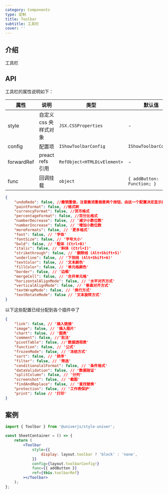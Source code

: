 ```yaml
---
category: Components
type: 定制
title: Toolbar
subtitle: 工具栏
cover: ''
---
```


## 介绍

工具栏

## API

工具栏的属性说明如下：

| 属性       | 说明                  | 类型                        | 默认值                     |
| ---------- | --------------------- | --------------------------- | -------------------------- |
| style      | 自定义 css 央样式对象 | `JSX.CSSProperties`         | -                          |
| config     | 配置项                | `IShowToolbarConfig`        | `IShowToolbarConfig`       |
| forwardRef | preact refs 引用      | `RefObject<HTMLDivElement>` | -                          |
| func       | 回调挂载              | `object`                    | `{ addButton: Function; }` |



```json
{
    "undoRedo": false, //撤销重做，注意撤消重做是两个按钮，由这一个配置决定显示还是隐藏
    "paintFormat": false, //格式刷
    "currencyFormat": false, //货币格式
    "percentageFormat": false, //百分比格式
    "numberDecrease": false, // '减少小数位数'
    "numberIncrease": false, // '增加小数位数
    "moreFormats": false, // '更多格式'
    "font": false, // '字体'
    "fontSize": false, // '字号大小'
    "bold": false, // '粗体 (Ctrl+B)'
    "italic": false, // '斜体 (Ctrl+I)'
    "strikethrough": false, // '删除线 (Alt+Shift+5)'
    "underline": false, // '下划线 (Alt+Shift+6)'
    "textColor": false, // '文本颜色'
    "fillColor": false, // '单元格颜色'
    "border": false, // '边框'
    "mergeCell": false, // '合并单元格'
    "horizontalAlignMode": false, // '水平对齐方式'
    "verticalAlignMode": false, // '垂直对齐方式'
    "textWrapMode": false, // '换行方式'
    "textRotateMode": false // '文本旋转方式'
}
```

以下这些配置已经分配到各个插件中了

```json
{
    "link": false, // '插入链接'
    "image": false, // '插入图片'
    "chart": false, // '图表'
    "comment": false, //'批注'
    "pivotTable": false, //'数据透视表'
    "function": false, // '公式'
    "frozenMode": false, // '冻结方式'
    "sort": false, // '排序'
    "filter": false, // '筛选'
    "conditionalalFormat": false, // '条件格式'
    "dataValidation": false, // '数据验证'
    "splitColumn": false, // '分列'
    "screenshot": false, // '截图'
    "findAndReplace": false, // '查找替换'
    "protection": false, // '工作表保护'
    "print": false // '打印'
}
```

## 案例

```jsx
import { Toolbar } from '@univerjs/style-univer';

const SheetContainer = () => {
    return (
        <Toolbar
            style={{
                display: layout.toolbar ? 'block' : 'none',
            }}
            config={layout.toolbarConfig!}
            func={{ addButton }}
            ref={this.toolbarRef}
        ></Toolbar>
    );
};
```